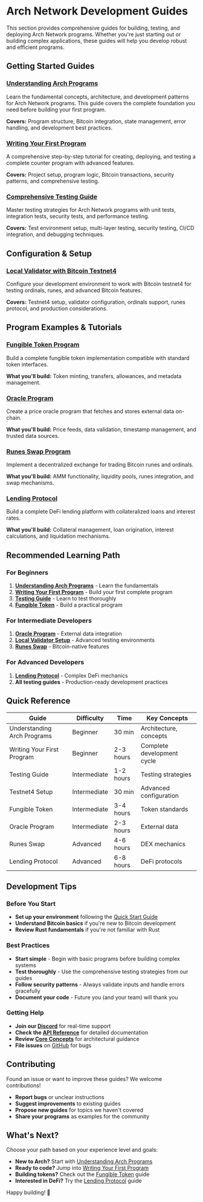 # Arch Network Development Guides

This section provides comprehensive guides for building, testing, and deploying Arch Network programs. Whether you're just starting out or building complex applications, these guides will help you develop robust and efficient programs.

## Getting Started Guides

### [Understanding Arch Programs](./understanding-arch-programs.md)
Learn the fundamental concepts, architecture, and development patterns for Arch Network programs. This guide covers the complete foundation you need before building your first program.

**Covers:** Program structure, Bitcoin integration, state management, error handling, and development best practices.

### [Writing Your First Program](./writing-your-first-program.md)
A comprehensive step-by-step tutorial for creating, deploying, and testing a complete counter program with advanced features.

**Covers:** Project setup, program logic, Bitcoin transactions, security patterns, and comprehensive testing.

### [Comprehensive Testing Guide](./testing-guide.md)
Master testing strategies for Arch Network programs with unit tests, integration tests, security tests, and performance testing.

**Covers:** Test environment setup, multi-layer testing, security testing, CI/CD integration, and debugging techniques.

## Configuration & Setup

### [Local Validator with Bitcoin Testnet4](./how-to-configure-local-validator-bitcoin-testnet4.md)
Configure your development environment to work with Bitcoin testnet4 for testing ordinals, runes, and advanced Bitcoin features.

**Covers:** Testnet4 setup, validator configuration, ordinals support, runes protocol, and production considerations.

## Program Examples & Tutorials

### [Fungible Token Program](./how-to-create-a-fungible-token.md)
Build a complete fungible token implementation compatible with standard token interfaces.

**What you'll build:** Token minting, transfers, allowances, and metadata management.

### [Oracle Program](./how-to-write-oracle-program.md)
Create a price oracle program that fetches and stores external data on-chain.

**What you'll build:** Price feeds, data validation, timestamp management, and trusted data sources.

### [Runes Swap Program](./how-to-build-runes-swap.md)
Implement a decentralized exchange for trading Bitcoin runes and ordinals.

**What you'll build:** AMM functionality, liquidity pools, runes integration, and swap mechanisms.

### [Lending Protocol](./how-to-build-lending-protocol.md)
Build a complete DeFi lending platform with collateralized loans and interest rates.

**What you'll build:** Collateral management, loan origination, interest calculations, and liquidation mechanisms.

## Recommended Learning Path

### For Beginners
1. **[Understanding Arch Programs](./understanding-arch-programs.md)** - Learn the fundamentals
2. **[Writing Your First Program](./writing-your-first-program.md)** - Build your first complete program
3. **[Testing Guide](./testing-guide.md)** - Learn to test thoroughly
4. **[Fungible Token](./how-to-create-a-fungible-token.md)** - Build a practical program

### For Intermediate Developers
1. **[Oracle Program](./how-to-write-oracle-program.md)** - External data integration
2. **[Local Validator Setup](./how-to-configure-local-validator-bitcoin-testnet4.md)** - Advanced testing environments
3. **[Runes Swap](./how-to-build-runes-swap.md)** - Bitcoin-native features

### For Advanced Developers
1. **[Lending Protocol](./how-to-build-lending-protocol.md)** - Complex DeFi mechanics
2. **All testing guides** - Production-ready development practices

## Quick Reference

| Guide | Difficulty | Time | Key Concepts |
|-------|------------|------|--------------|
| Understanding Arch Programs | Beginner | 30 min | Architecture, concepts |
| Writing Your First Program | Beginner | 2-3 hours | Complete development cycle |
| Testing Guide | Intermediate | 1-2 hours | Testing strategies |
| Testnet4 Setup | Intermediate | 30 min | Advanced configuration |
| Fungible Token | Intermediate | 3-4 hours | Token standards |
| Oracle Program | Intermediate | 2-3 hours | External data |
| Runes Swap | Advanced | 4-6 hours | DEX mechanics |
| Lending Protocol | Advanced | 6-8 hours | DeFi protocols |

## Development Tips

### Before You Start
- **Set up your environment** following the [Quick Start Guide](../getting-started/quick-start.md)
- **Understand Bitcoin basics** if you're new to Bitcoin development
- **Review Rust fundamentals** if you're not familiar with Rust

### Best Practices
- **Start simple** - Begin with basic programs before building complex systems
- **Test thoroughly** - Use the comprehensive testing strategies from our guides
- **Follow security patterns** - Always validate inputs and handle errors gracefully
- **Document your code** - Future you (and your team) will thank you

### Getting Help
- **Join our [Discord](https://discord.gg/archnetwork)** for real-time support
- **Check the [API Reference](../rpc/http-methods.md)** for detailed documentation
- **Review [Core Concepts](../concepts/architecture.md)** for architectural guidance
- **File issues** on [GitHub](https://github.com/Arch-Network/arch-node/issues) for bugs

## Contributing

Found an issue or want to improve these guides? We welcome contributions!

- **Report bugs** or unclear instructions
- **Suggest improvements** to existing guides
- **Propose new guides** for topics we haven't covered
- **Share your programs** as examples for the community

## What's Next?

Choose your path based on your experience level and goals:

- **New to Arch?** Start with [Understanding Arch Programs](./understanding-arch-programs.md)
- **Ready to code?** Jump into [Writing Your First Program](./writing-your-first-program.md)
- **Building tokens?** Check out the [Fungible Token](./how-to-create-a-fungible-token.md) guide
- **Interested in DeFi?** Try the [Lending Protocol](./how-to-build-lending-protocol.md) guide

Happy building! 🚀
